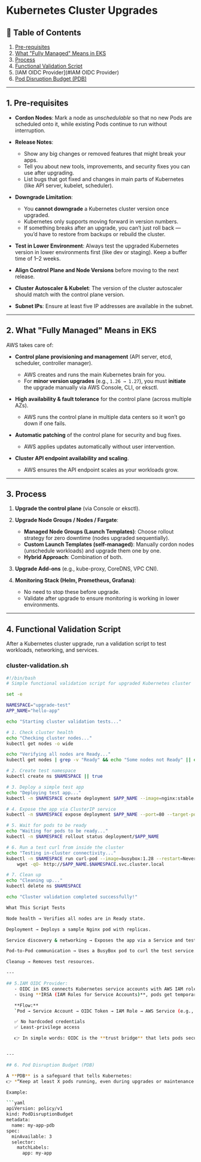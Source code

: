 # Kubernetes Cluster Upgrades

## 📑 Table of Contents
1. [Pre-requisites](#1-pre-requisites)
2. [What "Fully Managed" Means in EKS](#what-fully-managed-means-in-eks)
3. [Process](#2-process)
4. [Functional Validation Script](#5-functional-validation-script)
5. [IAM OIDC Provider](#IAM OIDC Provider)
6. [Pod Disruption Budget (PDB)](#4-pod-disruption-budget-pdb)

---

## 1. Pre-requisites  

- **Cordon Nodes**: Mark a node as *unschedulable* so that no new Pods are scheduled onto it, while existing Pods continue to run without interruption.  

- **Release Notes**:  
  - Show any big changes or removed features that might break your apps.  
  - Tell you about new tools, improvements, and security fixes you can use after upgrading.  
  - List bugs that got fixed and changes in main parts of Kubernetes (like API server, kubelet, scheduler).  

- **Downgrade Limitation**:  
  - You **cannot downgrade** a Kubernetes cluster version once upgraded.  
  - Kubernetes only supports moving forward in version numbers.  
  - If something breaks after an upgrade, you can’t just roll back — you’d have to restore from backups or rebuild the cluster.  

- **Test in Lower Environment**: Always test the upgraded Kubernetes version in lower environments first (like dev or staging). Keep a buffer time of 1–2 weeks.  

- **Align Control Plane and Node Versions** before moving to the next release.  

- **Cluster Autoscaler & Kubelet**: The version of the cluster autoscaler should match with the control plane version.  

- **Subnet IPs**: Ensure at least five IP addresses are available in the subnet.  

---

## 2. What "Fully Managed" Means in EKS  

AWS takes care of:  

- **Control plane provisioning and management** (API server, etcd, scheduler, controller manager).  
  - AWS creates and runs the main Kubernetes brain for you.  
  - For **minor version upgrades** (e.g., `1.26 → 1.27`), you must **initiate** the upgrade manually via AWS Console, CLI, or eksctl.  

- **High availability & fault tolerance** for the control plane (across multiple AZs).  
  - AWS runs the control plane in multiple data centers so it won’t go down if one fails.  

- **Automatic patching** of the control plane for security and bug fixes.  
  - AWS applies updates automatically without user intervention.  

- **Cluster API endpoint availability and scaling**.  
  - AWS ensures the API endpoint scales as your workloads grow.  

---

## 3. Process  

1. **Upgrade the control plane** (via Console or eksctl).  

2. **Upgrade Node Groups / Nodes / Fargate**:  
   - **Managed Node Groups (Launch Templates)**: Choose rollout strategy for zero downtime (nodes upgraded sequentially).  
   - **Custom Launch Templates (self-managed)**: Manually cordon nodes (unschedule workloads) and upgrade them one by one.  
   - **Hybrid Approach**: Combination of both.  

3. **Upgrade Add-ons** (e.g., kube-proxy, CoreDNS, VPC CNI).  

4. **Monitoring Stack (Helm, Prometheus, Grafana)**:  
   - No need to stop these before upgrade.  
   - Validate after upgrade to ensure monitoring is working in lower environments.  

---

## 4. Functional Validation Script  

After a Kubernetes cluster upgrade, run a validation script to test workloads, networking, and services.  

### cluster-validation.sh  

```bash
#!/bin/bash
# Simple functional validation script for upgraded Kubernetes cluster

set -e

NAMESPACE="upgrade-test"
APP_NAME="hello-app"

echo "Starting cluster validation tests..."

# 1. Check cluster health
echo "Checking cluster nodes..."
kubectl get nodes -o wide

echo "Verifying all nodes are Ready..."
kubectl get nodes | grep -v "Ready" && echo "Some nodes not Ready" || echo "All nodes Ready"

# 2. Create test namespace
kubectl create ns $NAMESPACE || true

# 3. Deploy a simple test app
echo "Deploying test app..."
kubectl -n $NAMESPACE create deployment $APP_NAME --image=nginx:stable --replicas=2

# 4. Expose the app via ClusterIP service
kubectl -n $NAMESPACE expose deployment $APP_NAME --port=80 --target-port=80

# 5. Wait for pods to be ready
echo "Waiting for pods to be ready..."
kubectl -n $NAMESPACE rollout status deployment/$APP_NAME

# 6. Run a test curl from inside the cluster
echo "Testing in-cluster connectivity..."
kubectl -n $NAMESPACE run curl-pod --image=busybox:1.28 --restart=Never -it --rm -- \
    wget -qO- http://$APP_NAME.$NAMESPACE.svc.cluster.local

# 7. Clean up
echo "Cleaning up..."
kubectl delete ns $NAMESPACE

echo "Cluster validation completed successfully!"

What This Script Tests

Node health → Verifies all nodes are in Ready state.

Deployment → Deploys a sample Nginx pod with replicas.

Service discovery & networking → Exposes the app via a Service and tests DNS resolution.

Pod-to-Pod communication → Uses a BusyBox pod to curl the test service.

Cleanup → Removes test resources.

---

## 5.IAM OIDC Provider:  
   - OIDC in EKS connects Kubernetes service accounts with AWS IAM roles.  
   - Using **IRSA (IAM Roles for Service Accounts)**, pods get temporary AWS credentials instead of static keys.  

   **Flow:**  
   `Pod → Service Account → OIDC Token → IAM Role → AWS Service (e.g., S3, DynamoDB)`  

   ✅ No hardcoded credentials  
   ✅ Least-privilege access  

   👉 In simple words: OIDC is the **trust bridge** that lets pods securely call AWS services without storing secrets.  


---

## 6. Pod Disruption Budget (PDB)  

A **PDB** is a safeguard that tells Kubernetes:  
👉 *“Keep at least X pods running, even during upgrades or maintenance.”*  

Example:  

```yaml
apiVersion: policy/v1
kind: PodDisruptionBudget
metadata:
  name: my-app-pdb
spec:
  minAvailable: 3
  selector:
    matchLabels:
      app: my-app
